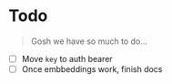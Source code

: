 # Todo

> Gosh we have so much to do...

- [ ] Move `key` to auth bearer
- [ ] Once embbeddings work, finish docs
